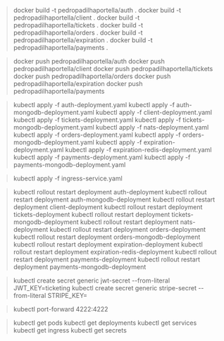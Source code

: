 > docker build -t pedropadilhaportella/auth .
> docker build -t pedropadilhaportella/client .
> docker build -t pedropadilhaportella/tickets .
> docker build -t pedropadilhaportella/orders .
> docker build -t pedropadilhaportella/expiration .
> docker build -t pedropadilhaportella/payments .

> docker push pedropadilhaportella/auth
> docker push pedropadilhaportella/client
> docker push pedropadilhaportella/tickets
> docker push pedropadilhaportella/orders
> docker push pedropadilhaportella/expiration
> docker push pedropadilhaportella/payments

> kubectl apply -f auth-deployment.yaml
> kubectl apply -f auth-mongodb-deployment.yaml
> kubectl apply -f client-deployment.yaml
> kubectl apply -f tickets-deployment.yaml
> kubectl apply -f tickets-mongodb-deployment.yaml
> kubectl apply -f nats-deployment.yaml
> kubectl apply -f orders-deployment.yaml
> kubectl apply -f orders-mongodb-deployment.yaml
> kubectl apply -f expiration-deployment.yaml
> kubectl apply -f expiration-redis-deployment.yaml
> kubectl apply -f payments-deployment.yaml
> kubectl apply -f payments-mongodb-deployment.yaml

> kubectl apply -f ingress-service.yaml

> kubectl rollout restart deployment auth-deployment
> kubectl rollout restart deployment auth-mongodb-deployment
> kubectl rollout restart deployment client-deployment
> kubectl rollout restart deployment tickets-deployment
> kubectl rollout restart deployment tickets-mongodb-deployment
> kubectl rollout restart deployment nats-deployment
> kubectl rollout restart deployment orders-deployment
> kubectl rollout restart deployment orders-mongodb-deployment
> kubectl rollout restart deployment expiration-deployment
> kubectl rollout restart deployment expiration-redis-deployment
> kubectl rollout restart deployment payments-deployment
> kubectl rollout restart deployment payments-mongodb-deployment

> kubectl create secret generic jwt-secret --from-literal JWT_KEY=ticketing
> kubectl create secret generic stripe-secret --from-literal STRIPE_KEY=<stripe-private-key>

> kubectl port-forward <pod-name> 4222:4222

> kubectl get pods
> kubectl get deployments
> kubectl get services
> kubectl get ingress
> kubectl get secrets